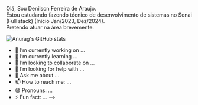 Olá, Sou Denilson Ferreira de Araujo. <br>
Estou estudando fazendo técnico de desenvolvimento de sistemas no Senai (Full stack) (Início Jan/2023, Dez/2024).<br>
Pretendo atuar na área brevemente.

![Anurag's GitHub stats](https://github-readme-stats.vercel.app/api?denilsonaraujoprogramador=anuraghazra&show_icons=true&theme=radical)

- 🔭 I’m currently working on ...
- 🌱 I’m currently learning ...
- 👯 I’m looking to collaborate on ...
- 🤔 I’m looking for help with ...
- 💬 Ask me about ...
- 📫 How to reach me: ...
- 😄 Pronouns: ...
- ⚡ Fun fact: ...
-->
